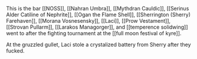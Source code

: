 This is the bar [[NOSS]], [[Nahran Umbra]], [[Mythdran Cauldic]], [[Serinus Alder Catiline of Nephrite]], [[Ogan the Flame Shell]], [[Sherrington (Sherry) Farehaven]], [[Morana Vosnesensky]], [[Laci]], [[Prow Vestament]], [[Strovan Pullarm]], [[Larakos Managorger]], and [[temperence solidwing]] went to after the fighting tournament at the [[full moon festival of kyre]]. 

At the gruzzled gullet, Laci stole a crystalized battery from Sherry after they fucked.